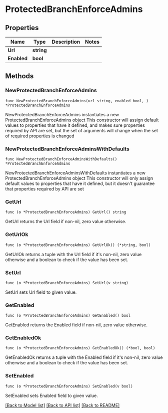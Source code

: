 # ProtectedBranchEnforceAdmins

## Properties

Name | Type | Description | Notes
------------ | ------------- | ------------- | -------------
**Url** | **string** |  | 
**Enabled** | **bool** |  | 

## Methods

### NewProtectedBranchEnforceAdmins

`func NewProtectedBranchEnforceAdmins(url string, enabled bool, ) *ProtectedBranchEnforceAdmins`

NewProtectedBranchEnforceAdmins instantiates a new ProtectedBranchEnforceAdmins object
This constructor will assign default values to properties that have it defined,
and makes sure properties required by API are set, but the set of arguments
will change when the set of required properties is changed

### NewProtectedBranchEnforceAdminsWithDefaults

`func NewProtectedBranchEnforceAdminsWithDefaults() *ProtectedBranchEnforceAdmins`

NewProtectedBranchEnforceAdminsWithDefaults instantiates a new ProtectedBranchEnforceAdmins object
This constructor will only assign default values to properties that have it defined,
but it doesn't guarantee that properties required by API are set

### GetUrl

`func (o *ProtectedBranchEnforceAdmins) GetUrl() string`

GetUrl returns the Url field if non-nil, zero value otherwise.

### GetUrlOk

`func (o *ProtectedBranchEnforceAdmins) GetUrlOk() (*string, bool)`

GetUrlOk returns a tuple with the Url field if it's non-nil, zero value otherwise
and a boolean to check if the value has been set.

### SetUrl

`func (o *ProtectedBranchEnforceAdmins) SetUrl(v string)`

SetUrl sets Url field to given value.


### GetEnabled

`func (o *ProtectedBranchEnforceAdmins) GetEnabled() bool`

GetEnabled returns the Enabled field if non-nil, zero value otherwise.

### GetEnabledOk

`func (o *ProtectedBranchEnforceAdmins) GetEnabledOk() (*bool, bool)`

GetEnabledOk returns a tuple with the Enabled field if it's non-nil, zero value otherwise
and a boolean to check if the value has been set.

### SetEnabled

`func (o *ProtectedBranchEnforceAdmins) SetEnabled(v bool)`

SetEnabled sets Enabled field to given value.



[[Back to Model list]](../README.md#documentation-for-models) [[Back to API list]](../README.md#documentation-for-api-endpoints) [[Back to README]](../README.md)


